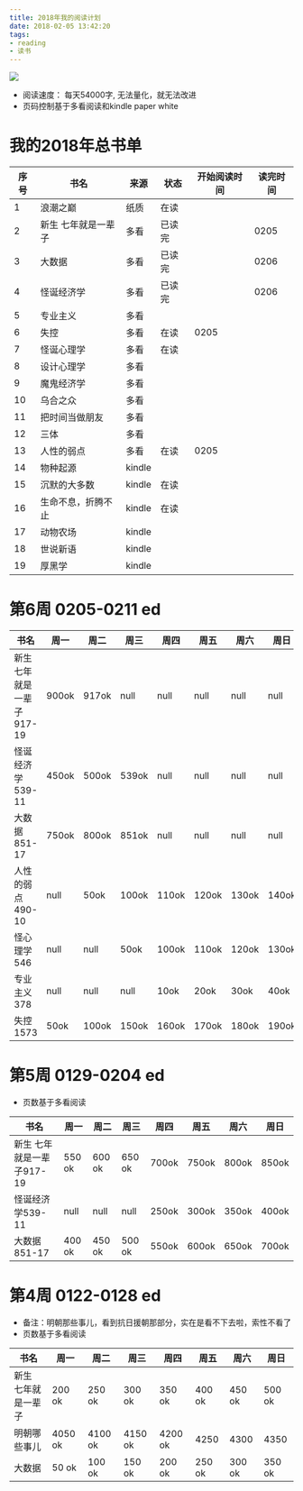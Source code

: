 ```yaml
---
title: 2018年我的阅读计划
date: 2018-02-05 13:42:20
tags:
- reading
- 读书
---
```


![](http://p3alsaatj.bkt.clouddn.com/20180205175335_cuPtzB_Girl-Reading-Book.jpeg)

- 阅读速度： 每天54000字, 无法量化，就无法改进
- 页码控制基于多看阅读和kindle paper white

# 我的2018年总书单

序号 | 书名 | 来源 |状态 | 开始阅读时间 | 读完时间
---|---|---|---|---|---
1 | 浪潮之巅 | 纸质 | 在读 | | 
2 | 新生 七年就是一辈子 | 多看 | 已读完 |  | 0205
3 | 大数据 | 多看 | 已读完 | | 0206
4 | 怪诞经济学| 多看| 已读完 | | 0206
5 | 专业主义| 多看| | |
6 | 失控| 多看| 在读 | 0205 |
7 | 怪诞心理学| 多看| 在读 | |
8 | 设计心理学| 多看| | |
9 | 魔鬼经济学| 多看| | |
10 | 乌合之众| 多看| | |
11 | 把时间当做朋友| 多看| | |
12 | 三体| 多看| | |
13 | 人性的弱点| 多看 | 在读 | 0205 |
14 | 物种起源| kindle | |
15 | 沉默的大多数 | kindle| 在读 | |
16 | 生命不息，折腾不止 | kindle| 在读 | |
17 | 动物农场 | kindle| | |
18 | 世说新语 | kindle| | | 
19 | 厚黑学 | kindle| | |

# 第6周 0205-0211 ed

书名|周一|周二|周三|周四|周五|周六|周日
---|---|---|---|---|---|---|---
新生 七年就是一辈子917-19 | 900ok | 917ok | null | null | null | null | null
怪诞经济学539-11 | 450ok | 500ok | 539ok | null | null | null | null
大数据851-17 | 750ok | 800ok | 851ok | null | null | null | null
人性的弱点490-10	 | null | 50ok | 100ok | 110ok | 120ok | 130ok | 140ok
怪心理学546	| null| null| 50ok| 100ok| 110ok| 120ok| 130ok
专业主义378	| null| null| null| 10ok| 20ok| 30ok| 40ok
失控1573	| 50ok| 100ok| 150ok| 160ok| 170ok| 180ok| 190ok

# 第5周 0129-0204 ed
- 页数基于多看阅读

书名|周一|周二|周三|周四|周五|周六|周日
---|---|---|---|---|---|---|---
新生 七年就是一辈子917-19 | 550 ok | 600 ok | 650 ok | 700ok | 750ok | 800ok | 850ok
怪诞经济学539-11 | null | null | null | 250ok | 300ok | 350ok | 400ok
大数据851-17 | 400 ok | 450 ok | 500 ok | 550ok | 600ok | 650ok | 700ok


# 第4周 0122-0128 ed
- 备注：明朝那些事儿，看到抗日援朝那部分，实在是看不下去啦，索性不看了
- 页数基于多看阅读

书名|周一|周二|周三|周四|周五|周六|周日|
---|---|---|---|---|---|---|---|
新生 七年就是一辈子|200 ok|250 ok|300 ok|350 ok|400 ok|450 ok|500 ok
明朝哪些事儿| 4050 ok|4100 ok|4150 ok|4200 ok|4250|4300|4350
大数据|50 ok|100 ok|150 ok|200 ok|250 ok|300 ok|350 ok